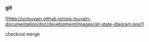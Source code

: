 ### git

[[http://uclouvain.github.io/osis-louvain-documentation/doc/development/images/git-state-diagram.png]]

checkout
merge

